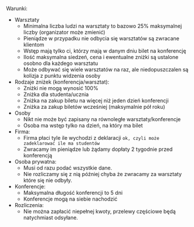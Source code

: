 Warunki:
* Warsztaty
  * Minimalna liczba ludzi na warsztaty to bazowo 25% maksymalnej liczby (organizator może zmienić)
  * Pieniądze w przypadku nie odbycia się warsztatów są zwracane klientom
  * Wstęp mają tylko ci, którzy mają w danym dniu bilet na konferencję
  * Ilość maksymalna siedzeń, cena i ewentualne zniżki są ustalone osobno dla każdego warsztatu
  * Może odbywać się wiele warsztatów na raz, ale niedopuszczalen są kolizja z punktu widzenia osoby
* Rodzaje zniżek (konferencja/warsztat):
  * Zniżki nie mogą wynosić 100%
  * Zniżka dla studenta/ucznia 
  * Zniżka na zakup biletu na więcej niż jeden dzień konferencji
  * Zniżka za zakup biletów wcześniej (maksymalnie pół roku) 
* Osoby
  * Nikt nie może być zapisany na równoległe warsztaty/konferencje
  * Osoba ma wstęp tylko na dzień, na który ma bilet
* Firma:
  * Firma płaci tyle ile wychodzi z deklaracji 		`ok, czyli może zadeklarować ile ma studentów`
  * Zwracamy im pieniądze lub żądamy dopłaty 2 tygodnie przed konferencją
* Osoba prywatna:
  * Musi od razu podać wszystkie dane.
  * Nie rozliczamy się z nią później chyba że zwracamy za warsztaty które się nie odbyły.
* Konferencje:
  * Maksymalna długość konferencji to 5 dni
  * Konferencje mogą na siebie nachodzić
* Rozliczenia:
  * Nie można zapłacić niepełnej kwoty, przelewy częściowe będą natychmiast odsyłane.
  

